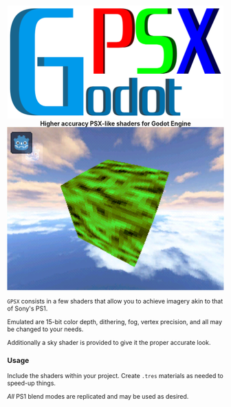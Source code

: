 <p align="center">
  <img src=adv/gpsx.png>
  <br>
  <b> Higher accuracy PSX-like shaders for Godot Engine</b>
  <br>
  <img src=adv/screenshot.png>
</p>

`GPSX` consists in a few shaders that allow you to achieve imagery akin to that of Sony's PS1.

Emulated are 15-bit color depth, dithering, fog, vertex precision, and all may be changed to your needs.

Additionally a sky shader is provided to give it the proper accurate look.

### Usage

Include the shaders within your project. Create `.tres` materials as needed to speed-up things.

*All* PS1 blend modes are replicated and may be used as desired.
